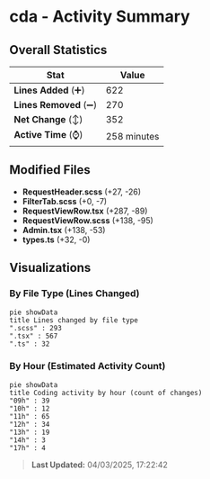 # cda - Activity Summary 

## Overall Statistics

| Stat                   | Value                                                             |
| ---------------------- | ----------------------------------------------------------------- |
| **Lines Added** (➕)   | 622                                          |
| **Lines Removed** (➖) | 270                                        |
| **Net Change** (↕)    | 352                |
| **Active Time** (⌚)   | 258 minutes |


## Modified Files
- **RequestHeader.scss** (+27, -26)
- **FilterTab.scss** (+0, -7)
- **RequestViewRow.tsx** (+287, -89)
- **RequestViewRow.scss** (+138, -95)
- **Admin.tsx** (+138, -53)
- **types.ts** (+32, -0)

## Visualizations

### By File Type (Lines Changed)

```mermaid
pie showData
title Lines changed by file type
".scss" : 293
".tsx" : 567
".ts" : 32
```

### By Hour (Estimated Activity Count)

```mermaid
pie showData
title Coding activity by hour (count of changes)
"09h" : 39
"10h" : 12
"11h" : 65
"12h" : 34
"13h" : 19
"14h" : 3
"17h" : 4
```


> **Last Updated:** 04/03/2025, 17:22:42